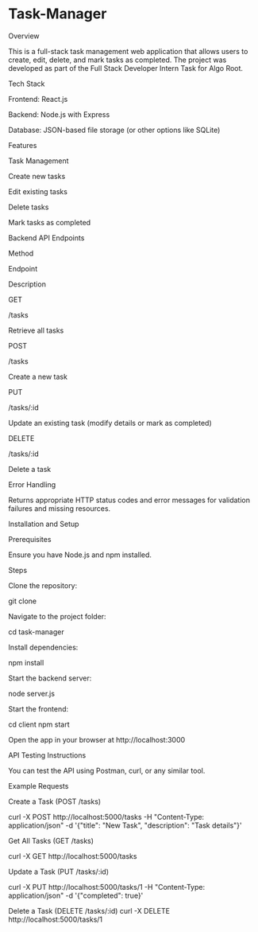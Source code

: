 # Task-Manager

Overview

This is a full-stack task management web application that allows users to create, edit, delete, and mark tasks as completed. The project was developed as part of the Full Stack Developer Intern Task for Algo Root.

Tech Stack

Frontend: React.js

Backend: Node.js with Express

Database: JSON-based file storage (or other options like SQLite)

Features

Task Management

Create new tasks

Edit existing tasks

Delete tasks

Mark tasks as completed

Backend API Endpoints

Method

Endpoint

Description

GET

/tasks

Retrieve all tasks

POST

/tasks

Create a new task

PUT

/tasks/:id

Update an existing task (modify details or mark as completed)

DELETE

/tasks/:id

Delete a task

Error Handling

Returns appropriate HTTP status codes and error messages for validation failures and missing resources.

Installation and Setup

Prerequisites

Ensure you have Node.js and npm installed.

Steps

Clone the repository:

git clone <repository-url>

Navigate to the project folder:

cd task-manager

Install dependencies:

npm install

Start the backend server:

node server.js

Start the frontend:

cd client
npm start

Open the app in your browser at http://localhost:3000

API Testing Instructions

You can test the API using Postman, curl, or any similar tool.

Example Requests

Create a Task (POST /tasks)

curl -X POST http://localhost:5000/tasks -H "Content-Type: application/json" -d '{"title": "New Task", "description": "Task details"}'

Get All Tasks (GET /tasks)

curl -X GET http://localhost:5000/tasks

Update a Task (PUT /tasks/:id)

curl -X PUT http://localhost:5000/tasks/1 -H "Content-Type: application/json" -d '{"completed": true}'

Delete a Task (DELETE /tasks/:id)
curl -X DELETE http://localhost:5000/tasks/1
